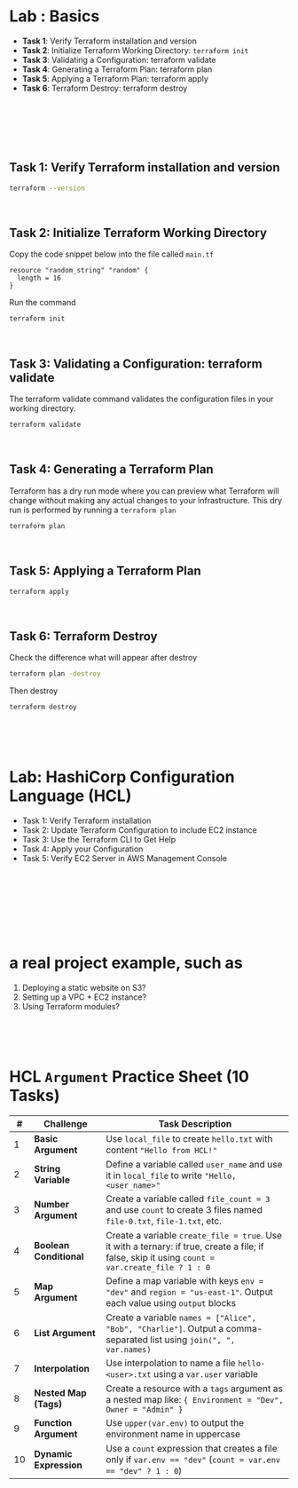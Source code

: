 # Lab : Basics

- **Task 1**: Verify Terraform installation and version
- **Task 2**: Initialize Terraform Working Directory: `terraform init`
- **Task 3**: Validating a Configuration: terraform validate
- **Task 4**: Generating a Terraform Plan: terraform plan
- **Task 5**: Applying a Terraform Plan: terraform apply
- **Task 6**: Terraform Destroy: terraform destroy

&nbsp;

&nbsp;

&nbsp;

## Task 1: Verify Terraform installation and version

```bash
terraform --version
```

&nbsp;

## Task 2: Initialize Terraform Working Directory

Copy the code snippet below into the file called `main.tf`

```hcl
resource "random_string" "random" {
  length = 16
}
```

Run the command

```bash
terraform init
```

&nbsp;

## Task 3: Validating a Configuration: terraform validate

The terraform validate command validates the configuration files in your working directory.

```bash
terraform validate
```

&nbsp;

## Task 4: Generating a Terraform Plan

Terraform has a dry run mode where you can preview what Terraform will change without making any actual changes to your infrastructure. This dry run is performed by running a `terraform plan`

```bash
terraform plan
```

&nbsp;

## Task 5: Applying a Terraform Plan

```bash
terraform apply
```

&nbsp;

## Task 6: Terraform Destroy

Check the difference what will appear after destroy

```bash
terraform plan -destroy
```

Then destroy

```bash
terraform destroy
```

&nbsp;

&nbsp;

# Lab: HashiCorp Configuration Language (HCL)

- Task 1: Verify Terraform installation
- Task 2: Update Terraform Configuration to include EC2 instance
- Task 3: Use the Terraform CLI to Get Help
- Task 4: Apply your Configuration
- Task 5: Verify EC2 Server in AWS Management Console

&nbsp;

&nbsp;

&nbsp;

&nbsp;

# a real project example, such as

1. Deploying a static website on S3?
2. Setting up a VPC + EC2 instance?
3. Using Terraform modules?

&nbsp;

&nbsp;

# HCL `Argument` Practice Sheet (10 Tasks)

| #   | Challenge               | Task Description                                                                                                                                 |
| --- | ----------------------- | ------------------------------------------------------------------------------------------------------------------------------------------------ |
| 1   | **Basic Argument**      | Use `local_file` to create `hello.txt` with content `"Hello from HCL!"`                                                                          |
| 2   | **String Variable**     | Define a variable called `user_name` and use it in `local_file` to write `"Hello, <user_name>"`                                                  |
| 3   | **Number Argument**     | Create a variable called `file_count = 3` and use `count` to create 3 files named `file-0.txt`, `file-1.txt`, etc.                               |
| 4   | **Boolean Conditional** | Create a variable `create_file = true`. Use it with a ternary: if true, create a file; if false, skip it using `count = var.create_file ? 1 : 0` |
| 5   | **Map Argument**        | Define a map variable with keys `env = "dev"` and `region = "us-east-1"`. Output each value using `output` blocks                                |
| 6   | **List Argument**       | Create a variable `names = ["Alice", "Bob", "Charlie"]`. Output a comma-separated list using `join(", ", var.names)`                             |
| 7   | **Interpolation**       | Use interpolation to name a file `hello-<user>.txt` using a `var.user` variable                                                                  |
| 8   | **Nested Map (Tags)**   | Create a resource with a `tags` argument as a nested map like: `{ Environment = "Dev", Owner = "Admin" }`                                        |
| 9   | **Function Argument**   | Use `upper(var.env)` to output the environment name in uppercase                                                                                 |
| 10  | **Dynamic Expression**  | Use a `count` expression that creates a file only if `var.env == "dev"` (`count = var.env == "dev" ? 1 : 0`)                                     |

&nbsp;

&nbsp;

&nbsp;

&nbsp;
